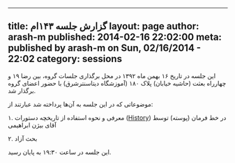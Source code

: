 ----------
title: گزارش جلسه ۱۴۳ام
layout: page
author: arash-m
published: 2014-02-16 22:02:00
meta: published by arash-m on Sun, 02/16/2014 - 22:02
category: sessions
----------
این جلسه در تاریخ ۱۶ بهمن ماه ۱۳۹۲ در محل برگذاری جلسات گروه، بین رضا ۱۹ و
چهارراه بعثت (حاشیه خیابان) پلاک ۱۸۰ (آموزشگاه دیتاسنترشرق) با حضور اعضای گروه
برگذار شد.


<!--more-->



موضوعاتی که در این جلسه به آن‌ها پرداخته شد عبارتند از:

۱. معرفی و نحوه استفاده از تاریخچه دستورات
([History](http://man7.org/linux/manpages/man3/history.3.html)) در خط فرمان
(پوسته) توسط آقای بیژن ابراهیمی

۲. بحث آزاد

این جلسه در ساعت ۱۹:۳۰ به پایان رسید.
